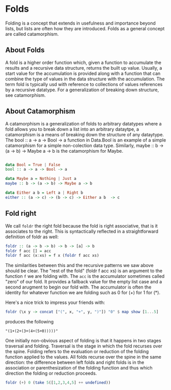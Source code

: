 # Folds

Folding is a concept that extends in usefulness and importance beyond lists, 
but lists are often how they are introduced. Folds as a general concept
are called catamorphism.

## About Folds

A fold is a higher order function which, given a function to accumulate
the results and a recursive data structure, returns the built up value.
Usually, a start value for the accumulation is provided along 
with a function that can combine the type of values in the data
structure with the accumulation. The term fold is typically usd with 
reference to collections of values references by a recursive datatype.
For a generalization of breaking down structure, see catamorphism.

## About Catamorphism

A catamorphism is a generalization of folds to arbitrary datatypes where a fold
allows you to break down a list into an arbitrary dataytpe, a catamorphism 
is a means of breaking down the structure of any dataytype. The bool :: a -> a -> Bool -> a
function in Data.Bool is an example of a simple catamorphism for a simple non-colection
data type. Similarly, maybe :: b -> (a -> b) -> Maybe a -> b is 
the catamorphism for Maybe. 

```haskell

data Bool = True | False
bool :: a -> a -> Bool -> a

data Maybe a = Nothing | Just a
maybe :: b -> (a -> b) -> Maybe a -> b

data Either a b = Left a | Right b
either :: (a -> c) -> (b -> c) -> Either a b  -> c

```


## Fold right

We call `foldr` the right fold because the fold is right associative, that is
it associates to the right. This is syntactically reflected in a straightforward
definition of foldr as well:
```haskell
foldr :: (a -> b -> b) -> b -> [a] -> b
foldr f acc [] = acc
foldr f acc (x:xs) = f x (foldr f acc xs)
```

The similarities between this and the recursive patterns we saw above should be clear.
The "rest of the fold" (foldr f acc xs) is an argument to the function `f` we are 
folding with. The `acc` is the accumulator sometimes called "zero" of our fold. 
It provides a fallback value for the empty list case and a second arugment to begin 
our fold with. The accumulator is often the identity for whatever function we are folding
such as 0 for (+) for 1 for (\*).

Here's a nice trick to impress your friends with:

```haskell
foldr (\x y -> concat ["(", x, "+", y, ")"]) "0" $ map show [1...5]
```
produces the following 
```
"(1+(2+(3+(4+(5+0)))))"
```


One initially non-obvious aspect of folding is that it happens in two stages
traversal and folding. Traversal is the stage in which the fold recurses 
over the spine. Folding refers to the evaluation or reduction of the folding 
function applied to the values. All folds recurse over the spine in the same 
direction: the difference between left folds and right folds is in the association
or parenthesization of the folding function and thus which direction the folding 
or reduction proceeds.

```haskell
foldr (+) 0 (take 5([1,2,3,4,5] ++ undefined))
```

